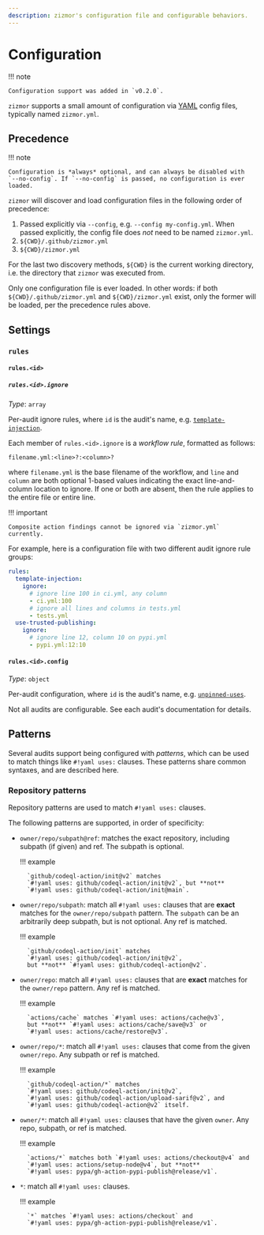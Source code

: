 ```yaml
---
description: zizmor's configuration file and configurable behaviors.
---
```


# Configuration

!!! note

    Configuration support was added in `v0.2.0`.

`zizmor` supports a small amount of configuration via [YAML] config files,
typically named `zizmor.yml`.

[YAML]: https://learnxinyminutes.com/docs/yaml/

## Precedence

!!! note

    Configuration is *always* optional, and can always be disabled with
    `--no-config`. If `--no-config` is passed, no configuration is ever loaded.

`zizmor` will discover and load
configuration files in the following order of precedence:

1. Passed explicitly via `--config`, e.g. `--config my-config.yml`. When passed
   explicitly, the config file does *not* need to be named `zizmor.yml`.
1. `${CWD}/.github/zizmor.yml`
1. `${CWD}/zizmor.yml`

For the last two discovery methods, `${CWD}` is the current working directory,
i.e. the directory that `zizmor` was executed from.

Only one configuration file is ever loaded. In other words: if both
`${CWD}/.github/zizmor.yml` and `${CWD}/zizmor.yml` exist, only the former
will be loaded, per the precedence rules above.

## Settings

### `rules`

#### `rules.<id>`

##### `rules.<id>.ignore`

_Type_: `array`

Per-audit ignore rules, where `id` is the audit's name, e.g.
[`template-injection`](./audits.md#template-injection).

Each member of `rules.<id>.ignore` is a *workflow rule*, formatted as follows:

```
filename.yml:<line>?:<column>?
```

where `filename.yml` is the base filename of the workflow, and `line` and
`column` are both optional 1-based values indicating the exact line-and-column
location to ignore. If one or both are absent, then the rule applies to the
entire file or entire line.

!!! important

    Composite action findings cannot be ignored via `zizmor.yml` currently.

For example, here is a configuration file with two different audit ignore
rule groups:

```yaml title="zizmor.yml"
rules:
  template-injection:
    ignore:
      # ignore line 100 in ci.yml, any column
      - ci.yml:100
      # ignore all lines and columns in tests.yml
      - tests.yml
  use-trusted-publishing:
    ignore:
      # ignore line 12, column 10 on pypi.yml
      - pypi.yml:12:10
```

#### `rules.<id>.config`

_Type_: `object`

Per-audit configuration, where `id` is the audit's name, e.g.
[`unpinned-uses`](./audits.md#unpinned-uses).

Not all audits are configurable. See each audit's documentation for details.

## Patterns

Several audits support being configured with _patterns_, which can be used
to match things like `#!yaml uses:` clauses. These patterns share
common syntaxes, and are described here.

### Repository patterns

Repository patterns are used to match `#!yaml uses:` clauses.

The following patterns are supported, in order of specificity:

* `owner/repo/subpath@ref`: matches the exact repository, including
  subpath (if given) and ref. The subpath is optional.

    !!! example

        `github/codeql-action/init@v2` matches
        `#!yaml uses: github/codeql-action/init@v2`, but **not**
        `#!yaml uses: github/codeql-action/init@main`.

* `owner/repo/subpath`: match all `#!yaml uses:` clauses that are **exact** matches
  for the `owner/repo/subpath` pattern. The `subpath` can be an arbitrarily
  deep subpath, but is not optional. Any ref is matched.

    !!! example

        `github/codeql-action/init` matches
        `#!yaml uses: github/codeql-action/init@v2`,
        but **not** `#!yaml uses: github/codeql-action@v2`.

* `owner/repo`: match all `#!yaml uses:` clauses that are **exact** matches for the
  `owner/repo` pattern. Any ref is matched.

    !!! example

        `actions/cache` matches `#!yaml uses: actions/cache@v3`,
        but **not** `#!yaml uses: actions/cache/save@v3` or
        `#!yaml uses: actions/cache/restore@v3`.

* `owner/repo/*`: match all `#!yaml uses:` clauses that come from the given
  `owner/repo`. Any subpath or ref is matched.

    !!! example

        `github/codeql-action/*` matches
        `#!yaml uses: github/codeql-action/init@v2`,
        `#!yaml uses: github/codeql-action/upload-sarif@v2`, and
        `#!yaml uses: github/codeql-action@v2` itself.

* `owner/*`: match all `#!yaml uses:` clauses that have the given `owner`.
  Any repo, subpath, or ref is matched.

    !!! example

        `actions/*` matches both `#!yaml uses: actions/checkout@v4` and
        `#!yaml uses: actions/setup-node@v4`, but **not**
        `#!yaml uses: pypa/gh-action-pypi-publish@release/v1`.

* `*`: match all `#!yaml uses:` clauses.

    !!! example

        `*` matches `#!yaml uses: actions/checkout` and
        `#!yaml uses: pypa/gh-action-pypi-publish@release/v1`.
